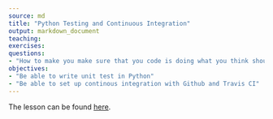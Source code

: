 ```yaml
---
source: md
title: "Python Testing and Continuous Integration"
output: markdown_document
teaching: 
exercises: 
questions:
- "How to make you make sure that you code is doing what you think should do?"
objectives:
- "Be able to write unit test in Python"
- "Be able to set up continous integration with Github and Travis CI"
---
```


The lesson can be found [here](https://katyhuff.github.io/python-testing/).

